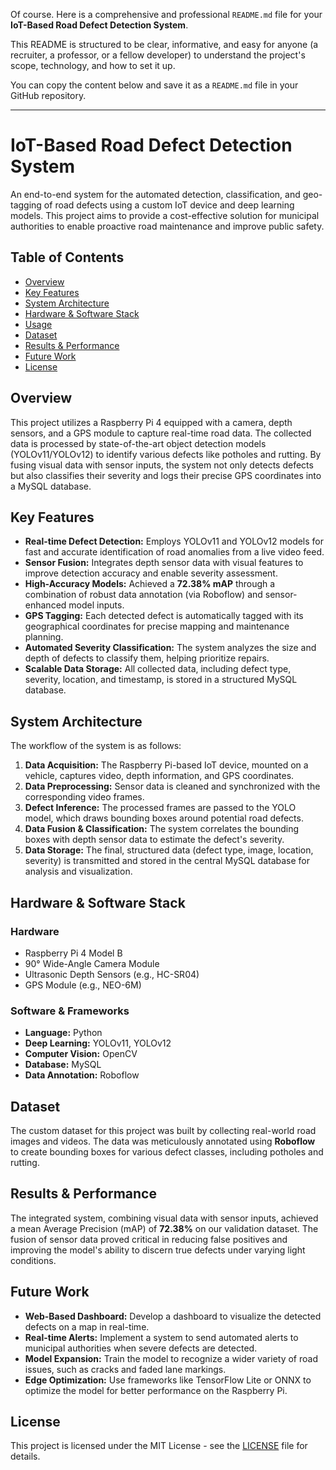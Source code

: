 Of course. Here is a comprehensive and professional `README.md` file for your **IoT-Based Road Defect Detection System**.

This README is structured to be clear, informative, and easy for anyone (a recruiter, a professor, or a fellow developer) to understand the project's scope, technology, and how to set it up.

You can copy the content below and save it as a `README.md` file in your GitHub repository.

-----

# IoT-Based Road Defect Detection System

An end-to-end system for the automated detection, classification, and geo-tagging of road defects using a custom IoT device and deep learning models. This project aims to provide a cost-effective solution for municipal authorities to enable proactive road maintenance and improve public safety.

[](https://opensource.org/licenses/MIT)

## Table of Contents

  - [Overview](#overview)
  - [Key Features](#key-features)
  - [System Architecture](#system-architecture)
  - [Hardware & Software Stack](#hardware--software-stack)
  - [Usage](#usage)
  - [Dataset](#dataset)
  - [Results & Performance](#results--performance)
  - [Future Work](#future-work)
  - [License](#license)

## Overview

This project utilizes a Raspberry Pi 4 equipped with a camera, depth sensors, and a GPS module to capture real-time road data. The collected data is processed by state-of-the-art object detection models (YOLOv11/YOLOv12) to identify various defects like potholes and rutting. By fusing visual data with sensor inputs, the system not only detects defects but also classifies their severity and logs their precise GPS coordinates into a MySQL database.

## Key Features

  - **Real-time Defect Detection:** Employs YOLOv11 and YOLOv12 models for fast and accurate identification of road anomalies from a live video feed.
  - **Sensor Fusion:** Integrates depth sensor data with visual features to improve detection accuracy and enable severity assessment.
  - **High-Accuracy Models:** Achieved a **72.38% mAP** through a combination of robust data annotation (via Roboflow) and sensor-enhanced model inputs.
  - **GPS Tagging:** Each detected defect is automatically tagged with its geographical coordinates for precise mapping and maintenance planning.
  - **Automated Severity Classification:** The system analyzes the size and depth of defects to classify them, helping prioritize repairs.
  - **Scalable Data Storage:** All collected data, including defect type, severity, location, and timestamp, is stored in a structured MySQL database.

## System Architecture

The workflow of the system is as follows:

1.  **Data Acquisition:** The Raspberry Pi-based IoT device, mounted on a vehicle, captures video, depth information, and GPS coordinates.
2.  **Data Preprocessing:** Sensor data is cleaned and synchronized with the corresponding video frames.
3.  **Defect Inference:** The processed frames are passed to the YOLO model, which draws bounding boxes around potential road defects.
4.  **Data Fusion & Classification:** The system correlates the bounding boxes with depth sensor data to estimate the defect's severity.
5.  **Data Storage:** The final, structured data (defect type, image, location, severity) is transmitted and stored in the central MySQL database for analysis and visualization.

## Hardware & Software Stack

### Hardware

  - Raspberry Pi 4 Model B
  - 90° Wide-Angle Camera Module
  - Ultrasonic Depth Sensors (e.g., HC-SR04)
  - GPS Module (e.g., NEO-6M)

### Software & Frameworks

  - **Language:** Python
  - **Deep Learning:** YOLOv11, YOLOv12
  - **Computer Vision:** OpenCV
  - **Database:** MySQL
  - **Data Annotation:** Roboflow



## Dataset

The custom dataset for this project was built by collecting real-world road images and videos. The data was meticulously annotated using **Roboflow** to create bounding boxes for various defect classes, including potholes and rutting.

## Results & Performance

The integrated system, combining visual data with sensor inputs, achieved a mean Average Precision (mAP) of **72.38%** on our validation dataset. The fusion of sensor data proved critical in reducing false positives and improving the model's ability to discern true defects under varying light conditions.

## Future Work

  - **Web-Based Dashboard:** Develop a dashboard to visualize the detected defects on a map in real-time.
  - **Real-time Alerts:** Implement a system to send automated alerts to municipal authorities when severe defects are detected.
  - **Model Expansion:** Train the model to recognize a wider variety of road issues, such as cracks and faded lane markings.
  - **Edge Optimization:** Use frameworks like TensorFlow Lite or ONNX to optimize the model for better performance on the Raspberry Pi.

## License

This project is licensed under the MIT License - see the [LICENSE](LICENSE.md) file for details.
